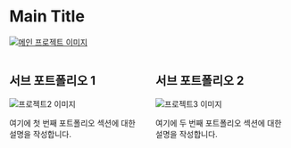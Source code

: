 # Main Title

[![메인 프로젝트 이미지](https://github.com/user-attachments/assets/a695cd21-8bf5-48d9-a903-f92adde1c45e)](https://project1-5qsf4kknnrbemwyxhxgqmu.streamlit.app/)


<div style="display: flex; justify-content: space-between;">
<div style="width: 48%;">

## 서브 포트폴리오 1

![프로젝트2 이미지](project2.png)

여기에 첫 번째 포트폴리오 섹션에 대한 설명을 작성합니다.

</div>
<div style="width: 48%;">

## 서브 포트폴리오 2

![프로젝트3 이미지](project3.png)

여기에 두 번째 포트폴리오 섹션에 대한 설명을 작성합니다.

</div>
</div>
